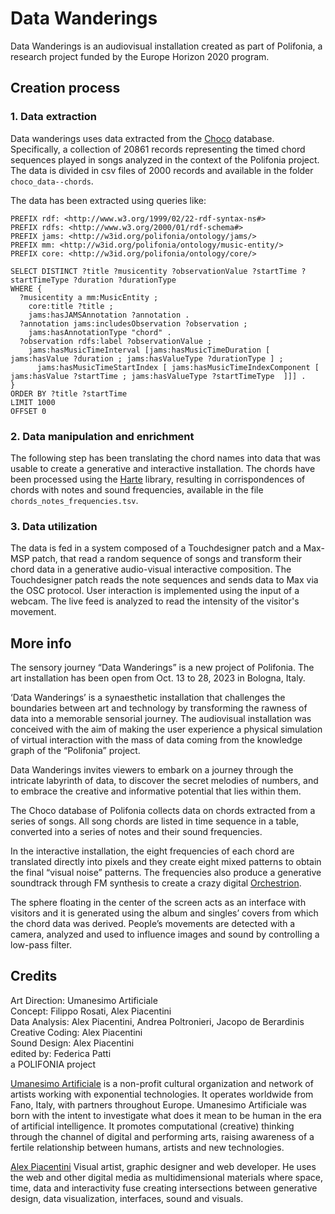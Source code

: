# Data Wanderings

Data Wanderings is an audiovisual installation created as part of Polifonia, a research project funded by the Europe Horizon 2020 program.

## Creation process

### 1. Data extraction

Data wanderings uses data extracted from the [Choco](https://github.com/smashub/choco) database.
Specifically, a collection of 20861 records representing the timed chord sequences played in songs analyzed in the context of the Polifonia project. The data is divided in csv files of 2000 records and available in the folder `choco_data--chords`.

The data has been extracted using queries like:

```
PREFIX rdf: <http://www.w3.org/1999/02/22-rdf-syntax-ns#>
PREFIX rdfs: <http://www.w3.org/2000/01/rdf-schema#>
PREFIX jams: <http://w3id.org/polifonia/ontology/jams/>
PREFIX mm: <http://w3id.org/polifonia/ontology/music-entity/>
PREFIX core: <http://w3id.org/polifonia/ontology/core/>

SELECT DISTINCT ?title ?musicentity ?observationValue ?startTime ?startTimeType ?duration ?durationType
WHERE {
  ?musicentity a mm:MusicEntity ;
    core:title ?title ;
    jams:hasJAMSAnnotation ?annotation .
  ?annotation jams:includesObservation ?observation ;
    jams:hasAnnotationType "chord" .
  ?observation rdfs:label ?observationValue ;
    jams:hasMusicTimeInterval [jams:hasMusicTimeDuration [ jams:hasValue ?duration ; jams:hasValueType ?durationType ] ;
      jams:hasMusicTimeStartIndex [ jams:hasMusicTimeIndexComponent [ jams:hasValue ?startTime ; jams:hasValueType ?startTimeType  ]]] .
}
ORDER BY ?title ?startTime
LIMIT 1000
OFFSET 0
```

### 2. Data manipulation and enrichment

The following step has been translating the chord names into data that was usable to create a generative and interactive installation. The chords have been processed using the [Harte](https://github.com/andreamust/harte-library) library, resulting in corrispondences of chords with notes and sound frequencies, available in the file `chords_notes_frequencies.tsv`.

### 3. Data utilization

The data is fed in a system composed of a Touchdesigner patch and a Max-MSP patch, that read a random sequence of songs and transform their chord data in a generative audio-visual interactive composition. The Touchdesigner patch reads the note sequences and sends data to Max via the OSC protocol. User interaction is implemented using the input of a webcam. The live feed is analyzed to read the intensity of the visitor's movement.

## More info

The sensory journey “Data Wanderings” is a new project of Polifonia. The art installation has been open from Oct. 13 to 28, 2023 in Bologna, Italy.

‘Data Wanderings’ is a synaesthetic installation that challenges the boundaries between art and technology by transforming the rawness of data into a memorable sensorial journey. The audiovisual installation was conceived with the aim of making the user experience a physical simulation of virtual interaction with the mass of data coming from the knowledge graph of the “Polifonia” project.

Data Wanderings invites viewers to embark on a journey through the intricate labyrinth of data, to discover the secret melodies of numbers, and to embrace the creative and informative potential that lies within them.

The Choco database of Polifonia collects data on chords extracted from a series of songs. All song chords are listed in time sequence in a table, converted into a series of notes and their sound frequencies.

In the interactive installation, the eight frequencies of each chord are translated directly into pixels and they create eight mixed patterns to obtain the final “visual noise” patterns.
The frequencies also produce a generative soundtrack through FM synthesis to create a crazy digital [Orchestrion](https://en.wikipedia.org/wiki/Orchestrion).

The sphere floating in the center of the screen acts as an interface with visitors and it is generated using the album and singles’ covers from which the chord data was derived. People’s movements are detected with a camera, analyzed and used to influence images and sound by controlling a low-pass filter.

## Credits

Art Direction: Umanesimo Artificiale  
Concept: Filippo Rosati, Alex Piacentini  
Data Analysis: Alex Piacentini, Andrea Poltronieri, Jacopo de Berardinis  
Creative Coding: Alex Piacentini  
Sound Design: Alex Piacentini  
edited by: Federica Patti  
a POLIFONIA project

[Umanesimo Artificiale](http://www.umanesimoartificiale.xyz/) is a non-profit cultural organization and network of artists working with exponential technologies. It operates worldwide from Fano, Italy, with partners throughout Europe. Umanesimo Artificiale was born with the intent to investigate what does it mean to be human in the era of artificial intelligence. It promotes computational (creative) thinking through the channel of digital and performing arts, raising awareness of a fertile relationship between humans, artists and new technologies.

[Alex Piacentini](https://alexpiacentini.com) Visual artist, graphic designer and web developer. He uses the web and other digital media as multidimensional materials where space, time, data and interactivity fuse creating intersections between generative design, data visualization, interfaces, sound and visuals.

